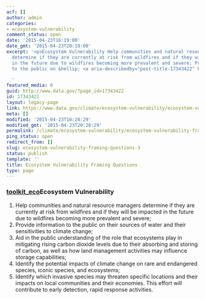 ```yaml
---
acf: []
author: admin
categories:
- ecosystem-vulnerability
comment_status: open
date: '2015-04-23T16:19:00'
date_gmt: '2015-04-23T20:19:00'
excerpt: '<p>Ecosystem Vulnerability Help communities and natural resource managers
  determine if they are currently at risk from wildfires and if they will be impacted
  in the future due to wildfires becoming more prevalent and severe; Provide information
  to the public on &hellip; <a aria-describedby="post-title-17343422" href="https://www.data.gov/climate/ecosystem-vulnerability/ecosystem-vulnerability-framing-questions/">Continued</a></p>

  '
featured_media: 0
guid: http://www.data.gov/?page_id=17343422
id: 17343422
layout: legacy-page
link: https://www.data.gov/climate/ecosystem-vulnerability/ecosystem-vulnerability-framing-questions/
meta: []
modified: '2015-04-23T16:28:29'
modified_gmt: '2015-04-23T20:28:29'
permalink: /climate/ecosystem-vulnerability/ecosystem-vulnerability-framing-questions/
ping_status: open
redirect_from: []
slug: ecosystem-vulnerability-framing-questions-3
status: publish
template: ''
title: Ecosystem Vulnerability Framing Questions
type: page
---
```

### [toolkit_eco](https://s3.amazonaws.com/bsp-ocsit-prod-east-appdata/datagov/wordpress/2014/03/toolkit_eco.jpg)Ecosystem Vulnerability


1. Help communities and natural resource managers determine if they are currently at risk from wildfires and if they will be impacted in the future due to wildfires becoming more prevalent and severe;
2. Provide information to the public on their sources of water and their sensitivities to climate change;
3. Aid in the public understanding of the role that ecosystems play in mitigating rising carbon dioxide levels due to their absorbing and storing of carbon, as well as how land management activities may influence storage capabilities;
4. Identify the potential impacts of climate change on rare and endangered species, iconic species, and ecosystems;
5. Identify which invasive species may threaten specific locations and their impacts on local communities and their economies. This effort will contribute to early detection, rapid response activities.


